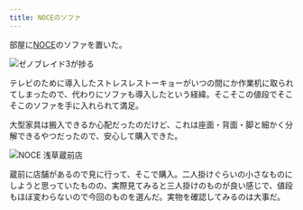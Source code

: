 ```yaml
---
title: NOCEのソファ
---
```

部屋に[NOCE](https://www.noce.co.jp/)のソファを置いた。

![](https://lh3.googleusercontent.com/docs/AG8NV2Y7WargSC7DgNpH092O0ngrsAgTuRZZFagN0iCRsmYIPrVUG0dz7Kzhih9SHS1DodOmsIoo9PHIQlmx1rMipy3_BviQ3roovsVgXXssv6ARlK-685VRIdkjmFZNoyhZG01WapiLLIii6b9AdLktkLkn1qmduFBeisHUFe53GFeq74rJLqSIotT8kJOZVAb2jgie0fA_xOg5pnkyDQw6a93-p0FcENz9DhlZinYg1nqSa6QVPYzpZTTPqPYRCFk5tZ9PdryaYTW-KoTi1mbgyihf14fmrYLrZQD-kyB3qxeDeKfLwpIkzeq9eFCnzpmm2gLim_BqTlVCwljvUchzBmcAUXphpvF-0n3u7OsbKFKdOWtTCWB2NGg2X0AMFVOgBGCOVJY3mKCuqkEMAhbrklJAR6Od3OykjntukxGmZDDFmiWU5modaU84l1uEeu1hkWY6YAknyM8G5pDMMrk4l23Y1KBFFVjD_JIafcXig8sL4FRSQ1HGfXyxmXUCxEv-_qP_KGxJdFSyqeKq0XJMdp6bWlYJLUPM_nk5rwKBvr7foh8cRvldIsMrZME-etYnDo8o_LxalysiFWlkLJjtc3Qe6Vunq-oN_eysf_jlKU5Xaqt6lV98m8diuCtys6EIi8R8x1NCIKLKSLJ7cJV7RL2ckMADKTdrURKFmD4B3YVVIxxGkmyrU-WsCfertDzfStBCCzPuXdSSBEFM7s2SHPHJRRisa3XwOlk7HvN63jgdD_IlXkud_6Lqhozc-SBZf0cYx60DKV7Ekch5q4OfAGr0hViJZaxQvmyMYOOEMP30vTEneZqxikh3o63z5CpYGJaaO7G6b19Sy-UlfGKDiunln35_JqqNi-phvuLk1tO8C2Ho9xawJ38AMZBvL1RJhnjQeKIhEb99YsDpYZVs_8mwg9Mhu0QUSJZZXZmqqyuMOBCs1GtL-2GVzJU9VvHosUSXuRNhLno5PunC-1dLpOqr7Upi9avKNfawkt2e8L3HXjRMt1iS_iqp7SOexV2ydknU4-BAh3cHgeEzcWC2Bav-4BCQaBhINd3jLeCYrfH_BvbqzvqP14htS8-h7tBi8VpLacNFr1P87Z6Zff_A8hDgWGD0csyiB3_mDGd6Hh6D4L_xPAFkxhHNbQUDvIs-FyjBgDF6ViQ-IbTtVA-R2cc0LverGvFfwjIBvOZ23FU2BxKLpEBB8nSBTY5xmYZhsvekFe4-qHJEpKzkQsmWFiNywVamTCL12Vq7m-l3FeuMelIgXA "ゼノブレイド3が捗る")

テレビのために導入したストレスレストーキョーがいつの間にか作業机に取られてしまったので、代わりにソファも導入したという経緯。そこそこの値段でそこそこのソファを手に入れられて満足。

大型家具は搬入できるか心配だったのだけど、これは座面・背面・脚と細かく分解できるやつだったので、安心して購入できた。

![](https://lh3.googleusercontent.com/docs/AG8NV2Zcr5h2BuPRbMphfrR2xooeYS1_lmVLP03BMGUYHZa2jEGBRk97SipNSFTWlTX038P8zhEikPKjYkj3s8uIRnjxszIy7vowgUH3okhqB9B5joN3XF9_sUxymXeCUYcpBy27_jHKwsX1RZSSXFdtyB8vdiaFVWMEjDXvxjrA1Atc7xmCnNpoq6WdOlXQDP-mQRKSZE10Zy5m8vRV-GAii9ZXCHeO9k-CR5W1Ix2cmZoUBImWlvf9QFzsUw3JrBhbgmJBFPeA0V2FM3szwTwsDMBOFL29JurIyRZ1v2ijw-QV8VJ-HkOFTofvyn8tO97MxdmYRNsftzZZMWYvkH5uqqw6wsuUpb0TVcB3W0CFvO7yq1rCUmYxoSA5ui8t8K2bU2YjTiQn4tphLVD1xdlYAjfZr1UF6qn0H9fLt3H6I_sFMcKN7o8SbcNy_Wmia8XHgx6QHHq0eY9Pm2dThpVk2EWZXDIj976rFt62bNdluGRmbVW-T6HU4bYJd-yvGJ05ax0OAzoVb0iyU2gDlN2J1CFfpwiqawpfgIrm873i8wgVOQcJWPDTF1bTP_ReG7ulDyNtiQAqhuizSCDjpuqs-0xscRJS1gDcN-GGWx34NTIVqhCE6UBHkGq3q8aIjeQplTMC9k2q9Tx_kA19imiKdFevt2GkEoaxkM9ubIdN8vx4W7phlyUIKeDSX1UaJAwADAcPsGOC8SxTe_ltIuYO8E2n4PtBtmf57IEBZNQEyblyRciMxTv_cI9EV1FqGh8I9tI1wBO-NKNv_nC02Hk0GJYRIKv1W0crF3b_vP3qlWy5TEBMl8U0DD6CVJJSIarCfEyVbI36gtS78GAp-pwMnhROuJxpWczV8Geya7bhMhIvYDNDZsMKTjzxIddrr8g2kxCCHng-XcgICYWz1or8Acm7t2WjBL22lYh9m3zcbYLhenQL7HUom1boKPIQ6_1_JEmTEskPegnfCKGlERSBbL7eBXqTSW1dRVaTQmamk9RjFxa7FgLh9aB8VvpcjzeiBpdIiSAqjPlKhd0H7Gk--5abu83riebtuiIrFOc0d1cb2mFE45ndl13j0zf8ZUpc10GJCLlRllxX1VkbAlfiEbW3AGvNqZZgOZsuGlKgs-ppu7wZtvfVbviija_wGRON-Tgt_DqptcsR_zBgs6fKJf09m6LsUODQxK18I2h3axd0upPmGUqB4qxR-KJ3yyvzyiUQy85ea531elI-7pFgRXH-Bjb5Thhs9g5Xr6N02qzCJilkgg "NOCE 浅草蔵前店")

蔵前に店舗があるので見に行って、そこで購入。二人掛けぐらいの小さなものにしようと思っていたものの、実際見てみると三人掛けのものが良い感じで、値段もほぼ変わらないので今回のものを選んだ。実物を確認してみるのは大事だ。
